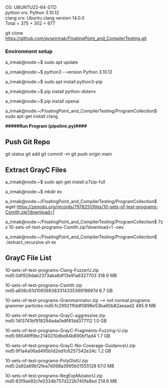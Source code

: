 OS: UBUNTU22-64-STD   
python vrs: Python 3.10.12   
clang vrs:  Ubuntu clang version 14.0.0   
Total = 375 + 302 = 677

git clone https://github.com/ayseirmak/FloatingPoint_and_CompilerTesting.git

### Environment setup 

a_irmak@node:~$ sudo apt update

a_irmak@node:~$ python3 --version
Python 3.10.12

a_irmak@node:~$ sudo apt install python3-pip

a_irmak@node:~$ pip install python-dotenv

a_irmak@node:~$ pip install openai

a_irmak@node:~/FloatingPoint_and_CompilerTesting/ProgramCollection$ sudo apt-get install clang

**#####Run Program (pipeline.py)####**

## Push Git Repo
git status
git add <modified folder and files>
git commit -m <commit>
git push origin main

## Extract GrayC Files
a_irmak@node:~$ sudo apt-get install p7zip-full

a_irmak@node:~$ mkdir ex

a_irmak@node:~/FloatingPoint_and_CompilerTesting/ProgramCollection$ wget https://zenodo.org/records/7978251/files/10-sets-of-test-programs-Csmith.zip?download=1

a_irmak@node:~/FloatingPoint_and_CompilerTesting/ProgramCollection$ 7z x 10-sets-of-test-programs-Csmith.zip?download=1 -oex

a_irmak@node:~/FloatingPoint_and_CompilerTesting/ProgramCollection$ ./extract_recursive.sh ex


## GrayC File List

10-sets-of-test-programs-Clang-FuzzerU.zip
md5:0df929dab2373aba8df13e91a6327703 	318.9 MB

10-sets-of-test-programs-Csmith.zip
md5:a606c61d10656938331433536919697d 	6.7 GB

10-sets-of-test-programs-Grammarinator.zip --> not normal programs grammer particles
md5:fc299211fddf0898e53ba60b82aeaad2 	485.9 MB

10-sets-of-test-programs-GrayC-aggressive.zip
md5:14f3741bf918294ada0e8f81dd377112 	1.0 GB	

10-sets-of-test-programs-GrayC-Fragments-Fuzzing-U.zip
md5:98546ff9bc2140210dbe84b890bf1ad4 	1.7 GB	 

10-sets-of-test-programs-GrayC-No-Coverage-GuidanceU.zip
md5:9f1a4a06ad495b1d2ed1c6257342e24c 	1.2 GB	 

10-sets-of-test-programs-PolyGlotU.zip
md5:2a92a69b12fea7d068a3995b01555128 	67.0 MB	

10-sets-of-test-programs-RegExpMutatorU.zip
md5:83f9ae92cfe0334b757d222b740fa8ed 	214.6 MB


